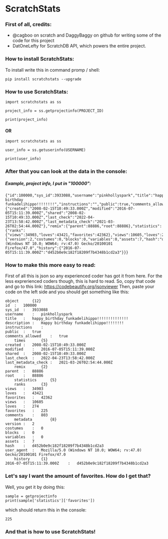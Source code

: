 # ScratchStats
### First of all, credits:
- @cagboo on scratch and DaggyBaggy on github for writing some of the code for this project
- DatOneLefty for ScratchDB API, which powers the entire project.

### How to install ScratchStats:
To install write this in command promp / shell:
```
pip install scratchstats --upgrade
```
### How to use ScratchStats:
```
import scratchstats as ss

project_info = ss.getprojectinfo(PROJECT_ID)

print(project_info)
```
#### OR
```
import scratchstats as ss

user_info = ss.getuserinfo(USERNAME)

print(user_info)
```
### After that you can look at the data in the console:
##### Example, project info, I put in "100000":
```
{"id":100000,"sys_id":3933088,"username":"pinkhollyspark","title":"happy_birthday_funkadelihippo!!!!!!!!!!!!!!","description":"Happy birthday funkadelihippo!!!!!!!!","instructions":"","public":true,"comments_allowed":true,"times":{"created":"2008-02-15T10:49:33.000Z","modified":"2016-07-05T15:11:39.000Z","shared":"2008-02-15T10:49:33.000Z","last_check":"2022-04-23T13:58:42.000Z","last_metadata_check":"2021-03-26T02:54:44.000Z"},"remix":{"parent":88886,"root":88886},"statistics":{"ranks":{"views":34903,"loves":43421,"favorites":42362},"views":10605,"loves":274,"favorites":225,"comments":803},"metadata":{"version":2,"costumes":0,"blocks":0,"variables":0,"assets":7,"hash":"d452b0e9c182f18209f7b4348b1cd2a3","user_agent":"Mozilla/5.0 (Windows NT 10.0; WOW64; rv:47.0) Gecko/20100101 Firefox/47.0","history":{"2016-07-05T15:11:39.000Z":"d452b0e9c182f18209f7b4348b1cd2a3"}}}
```
### How to make this more easy to read:
First of all this is json so any experienced coder has got it from here. For the less exprerienced coders though, this is hard to read. So, copy that code and go to this link: https://codebeautify.org/jsonviewer Then, paste your code on the left side and you should get something like this:
```
object		{12}
id	:	100000
sys_id	:	3933088
username	:	pinkhollyspark
title	:	happy_birthday_funkadelihippo!!!!!!!!!!!!!!
description	:	Happy birthday funkadelihippo!!!!!!!!
instructions	:	
public	:	true
comments_allowed	:	true
	times		{5}
created	:	2008-02-15T10:49:33.000Z
modified	:	2016-07-05T15:11:39.000Z
shared	:	2008-02-15T10:49:33.000Z
last_check	:	2022-04-23T13:58:42.000Z
last_metadata_check	:	2021-03-26T02:54:44.000Z
	remix		{2}
parent	:	88886
root	:	88886
	statistics		{5}
	ranks		{3}
views	:	34903
loves	:	43421
favorites	:	42362
views	:	10605
loves	:	274
favorites	:	225
comments	:	803
	metadata		{8}
version	:	2
costumes	:	0
blocks	:	0
variables	:	0
assets	:	7
hash	:	d452b0e9c182f18209f7b4348b1cd2a3
user_agent	:	Mozilla/5.0 (Windows NT 10.0; WOW64; rv:47.0) Gecko/20100101 Firefox/47.0
	history		{1}
2016-07-05T15:11:39.000Z	:	d452b0e9c182f18209f7b4348b1cd2a3
```
### Let's say I want the amount of favorites. How do I get that?
Well, you get it by doing this:
```
sample = getprojectinfo
print(sample['statistics']['favorites'])
```
which should return this in the console:
```
225
```
### And that is how to use ScratchStats!
